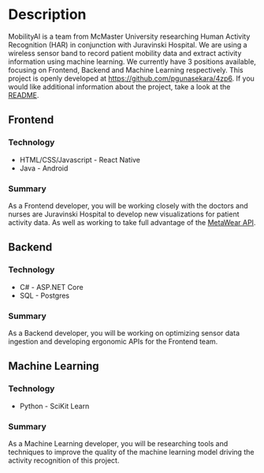 # Description

MobilityAI is a team from McMaster University researching Human Activity Recognition (HAR) in conjunction with Juravinski Hospital. We are using a wireless sensor band to record patient mobility data and extract activity information using machine learning. We currently have 3 positions available, focusing on Frontend, Backend and Machine Learning respectively. This project is openly developed at https://github.com/pgunasekara/4zp6. If you would like additional information about the project, take a look at the [README](https://github.com/pgunasekara/4zp6/blob/master/README.md).

## Frontend

### Technology

* HTML/CSS/Javascript - React Native
* Java - Android

### Summary

As a Frontend developer, you will be working closely with the doctors and nurses are Juravinski Hospital to develop new visualizations for patient activity data. As well as working to take full advantage of the [MetaWear API](https://mbientlab.com/androiddocs/latest/index.html).

## Backend

### Technology

* C# - ASP.NET Core
* SQL - Postgres

### Summary

As a Backend developer, you will be working on optimizing sensor data ingestion and developing ergonomic APIs for the Frontend team.

## Machine Learning

### Technology

* Python - SciKit Learn

### Summary

As a Machine Learning developer, you will be researching tools and techniques to improve the quality of the machine learning model driving the activity recognition of this project.